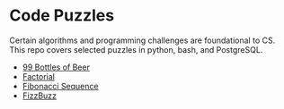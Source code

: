 Code Puzzles
==========

Certain algorithms and programming challenges are foundational to CS. This repo covers selected puzzles in python, bash, and PostgreSQL.

-   [99 Bottles of Beer](99BottlesOfBeer.md)
-   [Factorial](Factorial.md)
-   [Fibonacci Sequence](Fibonacci.md)
-   [FizzBuzz](FizzBuzz.md)
